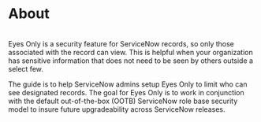 # About
\
Eyes Only is a security feature for ServiceNow records, so only those associated with the record can view. This is helpful when your organization has sensitive information that does not need to be seen by others outside a select few.

The guide is to help ServiceNow admins setup Eyes Only to limit who can see designated records. The goal for Eyes Only is to work in conjunction with the default out-of-the-box (OOTB) ServiceNow role base security model to insure future upgradeability across ServiceNow releases. 
